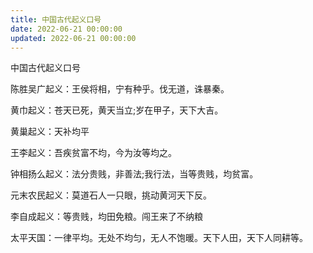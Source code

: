 ```yaml
---
title: 中国古代起义口号
date: 2022-06-21 00:00:00
updated: 2022-06-21 00:00:00
---
```


中国古代起义口号

陈胜吴广起义：王侯将相，宁有种乎。伐无道，诛暴秦。

黄巾起义：苍天已死，黄天当立;岁在甲子，天下大吉。

黄巢起义：天补均平

王李起义：吾疾贫富不均，今为汝等均之。

钟相扬么起义：法分贵贱，非善法;我行法，当等贵贱，均贫富。

元末农民起义：莫道石人一只眼，挑动黄河天下反。

李自成起义：等贵贱，均田免粮。闯王来了不纳粮

太平天国：一律平均。无处不均匀，无人不饱暖。天下人田，天下人同耕等。

